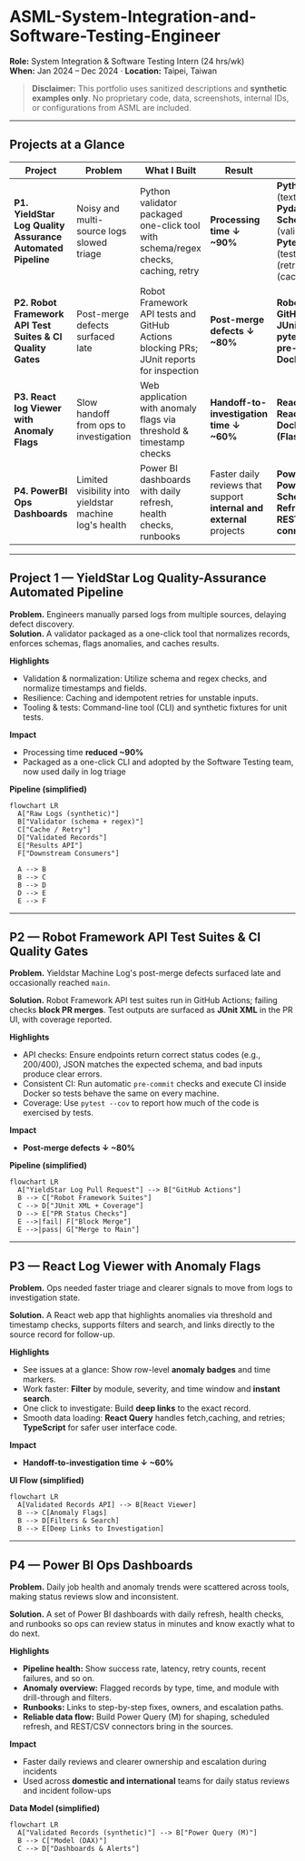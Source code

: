 # ASML-System-Integration-and-Software-Testing-Engineer

**Role:** System Integration & Software Testing Intern (24 hrs/wk)  
**When:** Jan 2024 – Dec 2024 · **Location:** Taipei, Taiwan  

> **Disclaimer:** This portfolio uses sanitized descriptions and **synthetic examples only**. No proprietary code, data, screenshots, internal IDs, or configurations from ASML are included.

---

## Projects at a Glance

| Project | Problem | What I Built | Result | Stack |
|---|---|---|---|---|
| **P1. YieldStar Log Quality Assurance Automated Pipeline** | Noisy and multi-source logs slowed triage | Python validator packaged one-click tool with schema/regex checks, caching, retry | **Processing time ↓ ~90%** | **Python**, **Pandas** (text analytics), **Pydantic/JSON Schema** (validation), **Pytest/Hypothesis** (tests), **Tenacity** (retry), **Redis** (cache) |
| **P2. Robot Framework API Test Suites & CI Quality Gates** | Post-merge defects surfaced late | Robot Framework API tests and GitHub Actions blocking PRs; JUnit reports for inspection | **Post-merge defects ↓ ~80%** | **Robot Framework**, **GitHub Actions**, **JUnit XML**, **pytest/coverage**, **pre-commit**, **Docker** |
| **P3. React log Viewer with Anomaly Flags** | Slow handoff from ops to investigation | Web application with anomaly flags via threshold & timestamp checks | **Handoff-to-investigation time ↓ ~60%** | **React**, **TypeScript**, **React Query**, **Docker**, **REST API (Flask/FastAPI)** |
| **P4. PowerBI Ops Dashboards** | Limited visibility into yieldstar machine log's health | Power BI dashboards with daily refresh, health checks, runbooks | Faster daily reviews that support **internal and external** projects | **Power BI**, **DAX**, **Power Query (M)**, **Scheduled Refresh**, **REST/CSV connectors**, **SQL** |

---

## Project 1 — YieldStar Log Quality-Assurance Automated Pipeline

**Problem.** Engineers manually parsed logs from multiple sources, delaying defect discovery.  
**Solution.** A validator packaged as a one-click tool that normalizes records, enforces schemas, flags anomalies, and caches results.

**Highlights**
- Validation & normalization: Utilize schema and regex checks, and normalize timestamps and fields.
- Resilience: Caching and idempotent retries for unstable inputs.
- Tooling & tests: Command-line tool (CLI) and synthetic fixtures for unit tests.

**Impact**
- Processing time **reduced ~90%**
- Packaged as a one-click CLI and adopted by the Software Testing team, now used daily in log triage

**Pipeline (simplified)**
```mermaid
flowchart LR
  A["Raw Logs (synthetic)"]
  B["Validator (schema + regex)"]
  C["Cache / Retry"]
  D["Validated Records"]
  E["Results API"]
  F["Downstream Consumers"]

  A --> B
  B --> C
  B --> D
  D --> E
  E --> F
```

---

## P2 — Robot Framework API Test Suites & CI Quality Gates

**Problem.** Yieldstar Machine Log's post-merge defects surfaced late and occasionally reached `main`.

**Solution.** Robot Framework API test suites run in GitHub Actions; failing checks **block PR merges**. Test outputs are surfaced as **JUnit XML** in the PR UI, with coverage reported.

**Highlights**
- API checks: Ensure endpoints return correct status codes (e.g., 200/400), JSON matches the expected schema, and bad inputs produce clear errors.
- Consistent CI: Run automatic `pre-commit` checks and execute CI inside Docker so tests behave the same on every machine.
- Coverage: Use `pytest --cov` to report how much of the code is exercised by tests.

**Impact**
- **Post-merge defects ↓ ~80%**

**Pipeline (simplified)**
```mermaid
flowchart LR
  A["YieldStar Log Pull Request"] --> B["GitHub Actions"]
  B --> C["Robot Framework Suites"]
  C --> D["JUnit XML + Coverage"]
  D --> E["PR Status Checks"]
  E -->|fail| F["Block Merge"]
  E -->|pass| G["Merge to Main"]
```

---

## P3 — React Log Viewer with Anomaly Flags

**Problem.** Ops needed faster triage and clearer signals to move from logs to investigation state.

**Solution.** A React web app that highlights anomalies via threshold and timestamp checks, supports filters and search, and links directly to the source record for follow-up.

**Highlights**
- See issues at a glance: Show row-level **anomaly badges** and time markers.
- Work faster: **Filter** by module, severity, and time window and **instant search**.
- One click to investigate: Build **deep links** to the exact record.
- Smooth data loading: **React Query** handles fetch,caching, and retries; **TypeScript** for safer user interface code.

**Impact**
- **Handoff-to-investigation time ↓ ~60%**

**UI Flow (simplified)**
```mermaid
flowchart LR
  A[Validated Records API] --> B[React Viewer]
  B --> C[Anomaly Flags]
  B --> D[Filters & Search]
  B --> E[Deep Links to Investigation]
```

---

## P4 — Power BI Ops Dashboards

**Problem.** Daily job health and anomaly trends were scattered across tools, making status reviews slow and inconsistent.

**Solution.** A set of Power BI dashboards with daily refresh, health checks, and runbooks so ops can review status in minutes and know exactly what to do next.

**Highlights**
- **Pipeline health:** Show success rate, latency, retry counts, recent failures, and so on.
- **Anomaly overview:** Flagged records by type, time, and module with drill-through and filters.
- **Runbooks:** Links to step-by-step fixes, owners, and escalation paths.
- **Reliable data flow:** Build Power Query (M) for shaping, scheduled refresh, and REST/CSV connectors bring in the sources.

**Impact**
- Faster daily reviews and clearer ownership and escalation during incidents
- Used across **domestic and international** teams for daily status reviews and incident follow-ups

**Data Model (simplified)**
```mermaid
flowchart LR
  A["Validated Records (synthetic)"] --> B["Power Query (M)"]
  B --> C["Model (DAX)"]
  C --> D["Dashboards & Alerts"]
```

